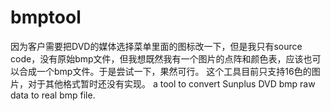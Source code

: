 # bmptool
因为客户需要把DVD的媒体选择菜单里面的图标改一下，但是我只有source code，没有原始bmp文件，但我想既然我有一个图片的点阵和颜色表，应该也可以合成一个bmp文件。于是尝试一下，果然可行。
这个工具目前只支持16色的图片，对于其他格式暂时还没有实现。
a tool to convert Sunplus DVD bmp raw data to real bmp file.
